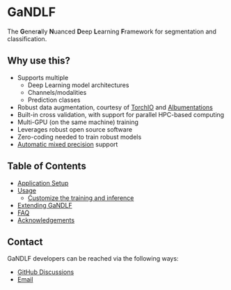 # GaNDLF

The **G**ener**a**lly **N**uanced **D**eep **L**earning **F**ramework for segmentation and classification.

## Why use this?

- Supports multiple
  - Deep Learning model architectures
  - Channels/modalities 
  - Prediction classes
- Robust data augmentation, courtesy of [TorchIO](https://github.com/fepegar/torchio/) and [Albumentations](https://github.com/albumentations-team/albumentations)
- Built-in cross validation, with support for parallel HPC-based computing
- Multi-GPU (on the same machine) training
- Leverages robust open source software
- Zero-coding needed to train robust models
- [Automatic mixed precision](https://pytorch.org/blog/accelerating-training-on-nvidia-gpus-with-pytorch-automatic-mixed-precision/) support

## Table of Contents

- [Application Setup](./setup.md)
- [Usage](./usage.md)
  - [Customize the training and inference](./customize.md)
- [Extending GaNDLF](./extending.md)
- [FAQ](./faq.md)
- [Acknowledgements](./acknowledgements.md)


## Contact
GaNDLF developers can be reached via the following ways:

- [GitHub Discussions](https://github.com/mlcommons/GaNDLF/discussions)
- [Email](mailto:gandlf@mlcommons.org)